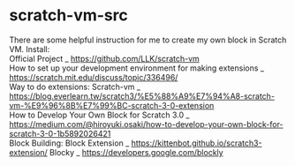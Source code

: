 # scratch-vm-src
There are some helpful instruction for me to create my own block in Scratch VM.
Install:  
Official Project _ https://github.com/LLK/scratch-vm  
How to set up your development environment for making extensions _ https://scratch.mit.edu/discuss/topic/336496/  
Way to do extensions:
Scratch-vm _ https://blog.everlearn.tw/scratch3/%E5%88%A9%E7%94%A8-scratch-vm-%E9%96%8B%E7%99%BC-scratch-3-0-extension  
How to Develop Your Own Block for Scratch 3.0 _ https://medium.com/@hiroyuki.osaki/how-to-develop-your-own-block-for-scratch-3-0-1b5892026421  
Block Building:
Block Extension _ https://kittenbot.github.io/scratch3-extension/
Blocky _ https://developers.google.com/blockly
